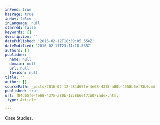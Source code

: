 ```yaml
---
inFeed: true
hasPage: true
inNav: false
inLanguage: null
starred: false
keywords: []
description: ''
datePublished: '2016-02-12T18:09:05.558Z'
dateModified: '2016-02-11T23:14:18.535Z'
authors: []
publisher:
  name: null
  domain: null
  url: null
  favicon: null
title: ''
author: []
sourcePath: _posts/2016-02-12-f84d65fe-4e68-4375-a80b-1558b6ef73b0.md
published: true
url: f84d65fe-4e68-4375-a80b-1558b6ef73b0/index.html
_type: Article

---
```

Case Studies.